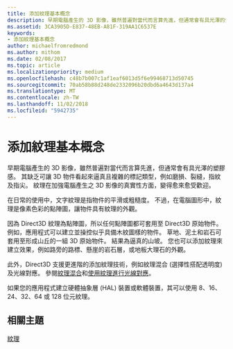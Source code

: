 ```yaml
---
title: 添加紋理基本概念
description: 早期電腦產生的 3D 影像，雖然普遍對當代而言算先進，但通常會有具光澤的塑膠感。
ms.assetid: 3CA3905D-E837-48EB-A81F-319AA1C6537E
keywords:
- 添加紋理基本概念
author: michaelfromredmond
ms.author: mithom
ms.date: 02/08/2017
ms.topic: article
ms.localizationpriority: medium
ms.openlocfilehash: c48b7b007c1af1eaf6013d5f6e99468713d50745
ms.sourcegitcommit: 70ab58b88d248de2332096b20dbd6a4643d137a4
ms.translationtype: MT
ms.contentlocale: zh-TW
ms.lasthandoff: 11/02/2018
ms.locfileid: "5942735"
---
```

# <a name="basic-texturing-concepts"></a>添加紋理基本概念


早期電腦產生的 3D 影像，雖然普遍對當代而言算先進，但通常會有具光澤的塑膠感。 其缺乏可讓 3D 物件看起來逼真且複雜的標記類型，例如磨損、裂縫，指紋及指尖。 紋理在加強電腦產生之 3D 影像的真實性方面，變得愈來愈受歡迎。

在日常的使用中，文字紋理是指物件的平滑或粗糙度。 不過，在電腦圖形中，紋理是像素色彩的點陣圖，讓物件具有紋理的外觀。

因為 Direct3D 紋理為點陣圖，所以任何點陣圖都可套用至 Direct3D 原始物件。 例如，應用程式可以建立並操控似乎具備木紋圖樣的物件。 草地、泥土和岩石可套用至形成山丘的一組 3D 原始物件。 結果為逼真的山坡。 您也可以添加紋理來建立效果，例如路旁的路標、懸崖的岩石層，或地板大理石的外觀。

此外，Direct3D 支援更進階的添加紋理技術，例如紋理混合 (選擇性搭配透明度) 及光線對應。 參閱[紋理混合](texture-blending.md)和[使用紋理進行光線對應](light-mapping-with-textures.md)。

如果您的應用程式建立硬體抽象層 (HAL) 裝置或軟體裝置，其可以使用 8、16、24、32、64 或 128 位元紋理。

## <a name="span-idrelated-topicsspanrelated-topics"></a><span id="related-topics"></span>相關主題


[紋理](textures.md)

 

 





